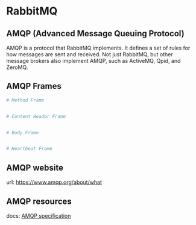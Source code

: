 # RabbitMQ 

## AMQP (Advanced Message Queuing Protocol)

AMQP is a protocol that RabbitMQ implements. It defines a set of rules for how messages are sent and received. Not just RabbitMQ, but other message brokers also implement AMQP, such as ActiveMQ, Qpid, and ZeroMQ.


## AMQP Frames

```bash
# Method Frame


# Content Header Frame


# Body Frame


# Heartbeat Frame
```


## AMQP website

url: https://www.amqp.org/about/what


## AMQP resources

docs: [AMQP specification](../resources/amqp0-9-1.pdf)
